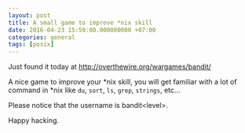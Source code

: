 ```yaml
---
layout: post
title: A small game to improve *nix skill
date: 2016-04-23 15:59:00.000000000 +07:00
categories: general
tags: [posix]
---
```


Just found it today at <http://overthewire.org/wargames/bandit/>

<!--excerpt-->

A nice game to improve your *nix skill, you will get familiar with a lot of command in *nix like `du`, `sort`, `ls`, `grep`, `strings`, etc...

Please notice that the username is bandit&lt;level&gt;.

Happy hacking.
